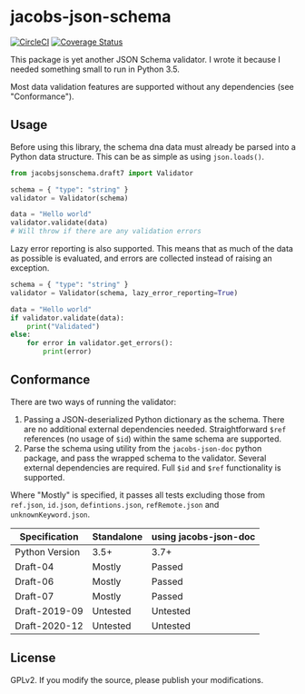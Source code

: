 # jacobs-json-schema

[![CircleCI](https://circleci.com/gh/pearmaster/jacobs-json-schema/tree/main.svg?style=svg)](https://circleci.com/gh/pearmaster/jacobs-json-schema/tree/main) 
[![Coverage Status](https://coveralls.io/repos/github/pearmaster/jacobs-json-schema/badge.svg?branch=main)](https://coveralls.io/github/pearmaster/jacobs-json-schema?branch=main)

This package is yet another JSON Schema validator.  I wrote it because I needed something small to run in Python 3.5. 

Most data validation features are supported without any dependencies (see "Conformance").

## Usage

Before using this library, the schema dna data must already be parsed into a Python data structure.  This can be as simple as using `json.loads()`.

```py
from jacobsjsonschema.draft7 import Validator

schema = { "type": "string" }
validator = Validator(schema)

data = "Hello world"
validator.validate(data)
# Will throw if there are any validation errors
```

Lazy error reporting is also supported.  This means that as much of the data as possible is evaluated, and errors are collected instead of raising an exception.

```py
schema = { "type": "string" }
validator = Validator(schema, lazy_error_reporting=True)

data = "Hello world"
if validator.validate(data):
    print("Validated")
else:
    for error in validator.get_errors():
        print(error)
```

## Conformance

There are two ways of running the validator: 
1. Passing a JSON-deserialized Python dictionary as the schema.  There are no additional external dependencies needed.  Straightforward `$ref` references (no usage of `$id`) within the same schema are supported.
2. Parse the schema using utility from the `jacobs-json-doc` python package, and pass the wrapped schema to the validator.  Several external dependencies are required.  Full `$id` and `$ref` functionality is supported.

Where "Mostly" is specified, it passes all tests excluding those from `ref.json`, `id.json`, `defintions.json`, `refRemote.json` and `unknownKeyword.json`.  

| Specification | Standalone | using jacobs-json-doc |
|---------------|------------|-----------------------|
| Python Version| 3.5+       | 3.7+                  |
| Draft-04      | Mostly     | Passed                |
| Draft-06      | Mostly     | Passed                |
| Draft-07      | Mostly     | Passed                |
| Draft-2019-09 | Untested   | Untested              |
| Draft-2020-12 | Untested   | Untested              |

## License

GPLv2.  If you modify the source, please publish your modifications.  